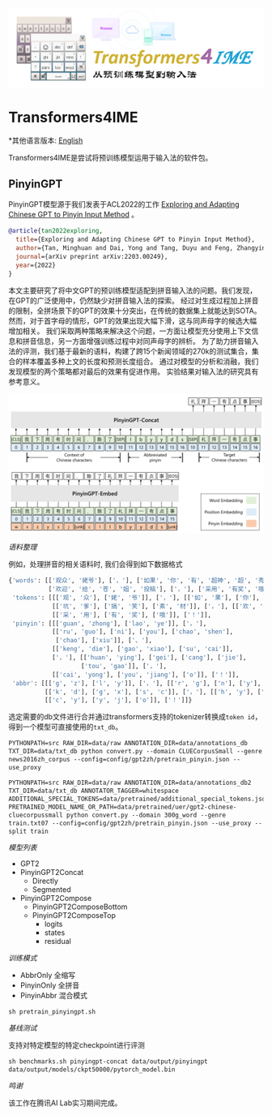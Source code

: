 ![IME](ime_logo.png)
# Transformers4IME

*其他语言版本: [English](README.en.md)

Transformers4IME是尝试将预训练模型运用于输入法的软件包。

## PinyinGPT

PinyinGPT模型源于我们发表于ACL2022的工作 [Exploring and Adapting Chinese GPT to Pinyin Input Method](https://arxiv.org/abs/2203.00249) 。
```bibtex
@article{tan2022exploring,
  title={Exploring and Adapting Chinese GPT to Pinyin Input Method},
  author={Tan, Minghuan and Dai, Yong and Tang, Duyu and Feng, Zhangyin and Huang, Guoping and Jiang, Jing and Li, Jiwei and Shi, Shuming},
  journal={arXiv preprint arXiv:2203.00249},
  year={2022}
}
```
本文主要研究了将中文GPT的预训练模型适配到拼音输入法的问题。我们发现，在GPT的广泛使用中，仍然缺少对拼音输入法的探索。
经过对生成过程加上拼音的限制，全拼场景下的GPT的效果十分突出，在传统的数据集上就能达到SOTA。
然而，对于首字母的情形，GPT的效果出现大幅下滑，这与同声母字的候选大幅增加相关。
我们采取两种策略来解决这个问题，一方面让模型充分使用上下文信息和拼音信息，另一方面增强训练过程中对同声母字的辨析。
为了助力拼音输入法的评测，我们基于最新的语料，构建了跨15个新闻领域的270k的测试集合，集合的样本覆盖多种上文的长度和预测长度组合。
通过对模型的分析和消融，我们发现模型的两个策略都对最后的效果有促进作用。
实验结果对输入法的研究具有参考意义。

![PinyinGPT](pinyingpt.png)

_语料整理_

例如，处理拼音的相关语料时, 我们会得到如下数据格式
```python
{'words': [['观众', '姥爷'], ['，'], ['如果', '你', '有', '超神', '超', '秀'], ['、'], ['坑爹', '搞笑', '素材'], ['，'],
           ['欢迎', '给', '苍', '姐', '投稿'], ['，'], ['采用', '有奖', '哦'], ['！']],
 'tokens': [[['观', '众'], ['姥', '爷']], ['，'], [['如', '果'], ['你'], ['有'], ['超', '神'], ['超'], ['秀']], ['、'],
            [['坑', '爹'], ['搞', '笑'], ['素', '材']], ['，'], [['欢', '迎'], ['给'], ['苍'], ['姐'], ['投', '稿']], ['，'],
            [['采', '用'], ['有', '奖'], ['哦']], ['！']],
 'pinyin': [[['guan', 'zhong'], ['lao', 'ye']], ['，'],
            [['ru', 'guo'], ['ni'], ['you'], ['chao', 'shen'],
             ['chao'], ['xiu']], ['、'],
            [['keng', 'die'], ['gao', 'xiao'], ['su', 'cai']],
            ['，'], [['huan', 'ying'], ['gei'], ['cang'], ['jie'],
                    ['tou', 'gao']], ['，'],
            [['cai', 'yong'], ['you', 'jiang'], ['o']], ['！']],
 'abbr': [[['g', 'z'], ['l', 'y']], ['，'], [['r', 'g'], ['n'], ['y'], ['c', 's'], ['c'], ['x']], ['、'],
          [['k', 'd'], ['g', 'x'], ['s', 'c']], ['，'], [['h', 'y'], ['g'], ['c'], ['j'], ['t', 'g']], ['，'],
          [['c', 'y'], ['y', 'j'], ['o']], ['！']]}
```


选定需要的db文件进行合并通过transformers支持的tokenizer转换成`token id`，得到一个模型可直接使用的`txt_db`。

```shell
PYTHONPATH=src RAW_DIR=data/raw ANNOTATION_DIR=data/annotations_db TXT_DIR=data/txt_db python convert.py --domain CLUECorpusSmall --genre news2016zh_corpus --config=config/gpt2zh/pretrain_pinyin.json --use_proxy
```



```
PYTHONPATH=src RAW_DIR=data/raw ANNOTATION_DIR=data/annotations_db2 TXT_DIR=data/txt_db ANNOTATOR_TAGGER=whitespace ADDITIONAL_SPECIAL_TOKENS=data/pretrained/additional_special_tokens.json PRETRAINED_MODEL_NAME_OR_PATH=data/pretrained/uer/gpt2-chinese-cluecorpussmall python convert.py --domain 300g_word --genre train.txt07 --config=config/gpt2zh/pretrain_pinyin.json --use_proxy --split train
```

_模型列表_

* GPT2
* PinyinGPT2Concat
    * Directly
    * Segmented
* PinyinGPT2Compose
    * PinyinGPT2ComposeBottom
    * PinyinGPT2ComposeTop
        * logits
        * states
        * residual

_训练模式_

* AbbrOnly 全缩写
* PinyinOnly 全拼音
* PinyinAbbr 混合模式

```shell
sh pretrain_pinyingpt.sh
```

_基线测试_

支持对特定模型的特定checkpoint进行评测
```shell
sh benchmarks.sh pinyingpt-concat data/output/pinyingpt data/output/models/ckpt50000/pytorch_model.bin
```

_鸣谢_

该工作在腾讯AI Lab实习期间完成。